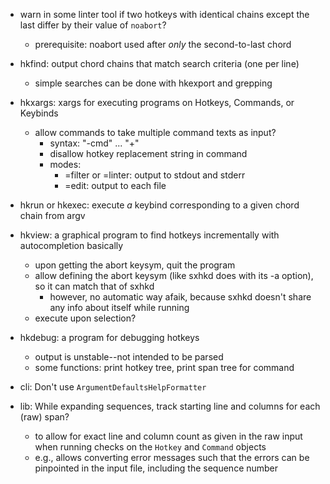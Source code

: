 - warn in some linter tool if two hotkeys with identical chains except the last differ by their value of `noabort`?
  - prerequisite: noabort used after *only* the second-to-last chord

- hkfind: output chord chains that match search criteria (one per line)
  - simple searches can be done with hkexport and grepping
- hkxargs: xargs for executing programs on Hotkeys, Commands, or Keybinds
  - allow commands to take multiple command texts as input?
    - syntax: "-cmd" ... "+"
    - disallow hotkey replacement string in command
    - modes:
      - =filter or =linter: output to stdout and stderr
      - =edit: output to each file
- hkrun or hkexec: execute *a* keybind corresponding to a given chord chain from argv

- hkview: a graphical program to find hotkeys incrementally with autocompletion basically
  - upon getting the abort keysym, quit the program
  - allow defining the abort keysym (like sxhkd does with its -a option), so it can match that of sxhkd
    - however, no automatic way afaik, because sxhkd doesn't share any info about itself while running
  - execute upon selection?

- hkdebug: a program for debugging hotkeys
  - output is unstable--not intended to be parsed
  - some functions: print hotkey tree, print span tree for command

- cli: Don't use `ArgumentDefaultsHelpFormatter`
- lib: While expanding sequences, track starting line and columns for each
  (raw) span?
  - to allow for exact line and column count as given in the raw input when
    running checks on the `Hotkey` and `Command` objects
  - e.g., allows converting error messages such that the errors can be
    pinpointed in the input file, including the sequence number
